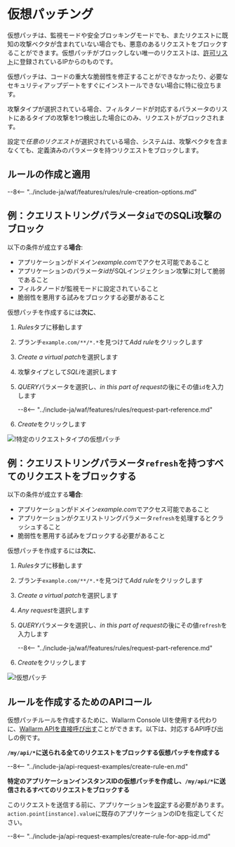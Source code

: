 [img-vpatch-example1]:      ../../images/user-guides/rules/vpatch-rule-1.png
[img-vpatch-example2]:      ../../images/user-guides/rules/vpatch-rule-2.png

# 仮想パッチング

仮想パッチは、監視モードや安全ブロッキングモードでも、またリクエストに既知の攻撃ベクタが含まれていない場合でも、悪意のあるリクエストをブロックすることができます。仮想パッチがブロックしない唯一のリクエストは、[許可リスト](../ip-lists/allowlist.md)に登録されているIPからのものです。

仮想パッチは、コードの重大な脆弱性を修正することができなかったり、必要なセキュリティアップデートをすぐにインストールできない場合に特に役立ちます。

攻撃タイプが選択されている場合、フィルタノードが対応するパラメータのリストにあるタイプの攻撃を1つ検出した場合にのみ、リクエストがブロックされます。

設定で*任意のリクエスト*が選択されている場合、システムは、攻撃ベクタを含まなくても、定義済みのパラメータを持つリクエストをブロックします。

## ルールの作成と適用

--8<-- "../include-ja/waf/features/rules/rule-creation-options.md"

## 例：クエリストリングパラメータ`id`でのSQLi攻撃のブロック

以下の条件が成立する**場合**:

* アプリケーションがドメイン*example.com*でアクセス可能であること
* アプリケーションのパラメータ*id*がSQLインジェクション攻撃に対して脆弱であること
* フィルタノードが監視モードに設定されていること
* 脆弱性を悪用する試みをブロックする必要があること

仮想パッチを作成するには**次に**、

1. *Rules*タブに移動します
1. ブランチ`example.com/**/*.*`を見つけて*Add rule*をクリックします
1. *Create a virtual patch*を選択します
1. 攻撃タイプとして*SQLi*を選択します
1. *QUERY*パラメータを選択し、*in this part of request*の後にその値`id`を入力します

    --8<-- "../include-ja/waf/features/rules/request-part-reference.md"

1. *Create*をクリックします

![!特定のリクエストタイプの仮想パッチ][img-vpatch-example1]

## 例：クエリストリングパラメータ`refresh`を持つすべてのリクエストをブロックする

以下の条件が成立する**場合**:

* アプリケーションがドメイン*example.com*でアクセス可能であること
* アプリケーションがクエリストリングパラメータ`refresh`を処理するとクラッシュすること
* 脆弱性を悪用する試みをブロックする必要があること

仮想パッチを作成するには**次に**、

1. *Rules*タブに移動します
1. ブランチ`example.com/**/*.*`を見つけて*Add rule*をクリックします
1. *Create a virtual patch*を選択します
1. *Any request*を選択します
1. *QUERY*パラメータを選択し、*in this part of request*の後にその値`refresh`を入力します

    --8<-- "../include-ja/waf/features/rules/request-part-reference.md"

1. *Create*をクリックします

![!仮想パッチ][img-vpatch-example2]

## ルールを作成するためのAPIコール

仮想パッチルールを作成するために、Wallarm Console UIを使用する代わりに、[Wallarm APIを直接呼び出す](../../api/overview.md)ことができます。以下は、対応するAPI呼び出しの例です。

**`/my/api/*`に送られる全てのリクエストをブロックする仮想パッチを作成する**

--8<-- "../include-ja/api-request-examples/create-rule-en.md"

**特定のアプリケーションインスタンスIDの仮想パッチを作成し、`/my/api/*`に送信されるすべてのリクエストをブロックする**

このリクエストを送信する前に、アプリケーションを[設定](../settings/applications.md)する必要があります。`action.point[instance].value`に既存のアプリケーションのIDを指定してください。

--8<-- "../include-ja/api-request-examples/create-rule-for-app-id.md"